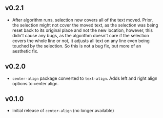 ## v0.2.1
- After algorithm runs, selection now covers all of the text moved.  Prior, the
  selection might not cover the moved text, as the selection was being reset
  back to its original place and not the new location, however, this didn't
  cause any bugs, as the algorithm doesn't care if the selection covers the
  whole line or not, it adjusts all text on any line even being touched by the
  selection.  So this is not a bug fix, but more of an aesthetic fix.

## v0.2.0

- `center-align` package converted to `text-align`.  Adds left and right align
options to center align.

## v0.1.0

- Initial release of `center-align` (no longer available)
